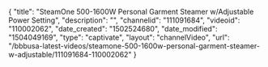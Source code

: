 {
    "title": "SteamOne 500-1600W Personal Garment Steamer w\/Adjustable Power Setting",
    "description": "",
    "channelid": "111091684",
    "videoid": "110002062",
    "date_created": "1502524680",
    "date_modified": "1504049169",
    "type": "captivate",
    "layout": "channelVideo",
    "url": "\/bbbusa-latest-videos\/steamone-500-1600w-personal-garment-steamer-w-adjustable\/111091684-110002062"
}